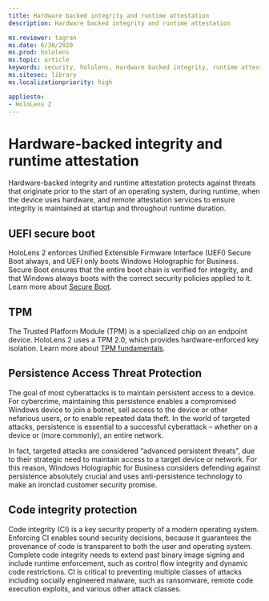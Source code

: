```yaml
---
title: Hardware backed integrity and runtime attestation
description: Hardware backed integrity and runtime attestation

ms.reviewer: tagran
ms.date: 6/30/2020
ms.prod: hololens
ms.topic: article
keywords: security, hololens, Hardware backed integrity, runtime attestation,	UEFI, UEFI secure boot, secure boot, TPM, threat protection, Windows Anti-Persistence Assurance, code integrity, code protection, 
ms.sitesec: library
ms.localizationpriority: high

appliesto:
- HoloLens 2
---
```


# Hardware-backed integrity and runtime attestation

Hardware-backed integrity and runtime attestation protects against threats that originate prior to the start of an operating system, during runtime, when the device uses hardware, and remote attestation services to ensure integrity is maintained at startup and throughout runtime duration.

## UEFI secure boot

HoloLens 2 enforces Unified Extensible Firmware Interface (UEFI) Secure Boot always, and UEFI only boots Windows Holographic for Business.
Secure Boot ensures that the entire boot chain is verified for integrity, and that Windows always boots with the correct security policies applied to it. Learn more about [Secure Boot](/windows-hardware/design/device-experiences/oem-secure-boot).

## TPM

The Trusted Platform Module (TPM) is a specialized chip on an endpoint device. HoloLens 2 uses a TPM 2.0, which provides hardware-enforced key isolation. Learn more about [TPM fundamentals](/windows/security/information-protection/tpm/tpm-fundamentals).

## Persistence Access Threat Protection

The goal of most cyberattacks is to maintain persistent access to a device. For cybercrime, maintaining this persistence enables a compromised Windows device to join a botnet, sell access to the device or other nefarious users, or to enable repeated data theft. In the world of targeted attacks, persistence is essential to a successful cyberattack – whether on a device or (more commonly), an entire network.  

In fact, targeted attacks are considered “advanced persistent threats”, due to their strategic need to maintain access to a target device or network. For this reason, Windows Holographic for Business considers defending against persistence absolutely crucial and uses anti-persistence technology to make an ironclad customer security promise.

## Code integrity protection

Code integrity (CI) is a key security property of a modern operating system. Enforcing CI enables sound security decisions, because it guarantees the provenance of code is transparent to both the user and operating system. Complete code integrity needs to extend past binary image signing and include runtime enforcement, such as control flow integrity and dynamic code restrictions. CI is critical to preventing multiple classes of attacks including socially engineered malware, such as ransomware, remote code execution exploits, and various other attack classes.
